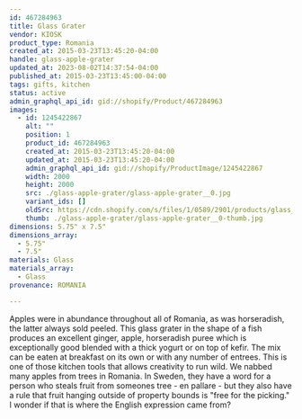 ```yaml
---
id: 467284963
title: Glass Grater
vendor: KIOSK
product_type: Romania
created_at: 2015-03-23T13:45:20-04:00
handle: glass-apple-grater
updated_at: 2023-08-02T14:37:54-04:00
published_at: 2015-03-23T13:45:00-04:00
tags: gifts, kitchen
status: active
admin_graphql_api_id: gid://shopify/Product/467284963
images:
  - id: 1245422867
    alt: ""
    position: 1
    product_id: 467284963
    created_at: 2015-03-23T13:45:20-04:00
    updated_at: 2015-03-23T13:45:20-04:00
    admin_graphql_api_id: gid://shopify/ProductImage/1245422867
    width: 2000
    height: 2000
    src: ./glass-apple-grater/glass-apple-grater__0.jpg
    variant_ids: []
    oldSrc: https://cdn.shopify.com/s/files/1/0589/2901/products/glass_apple_grater.jpeg?v=1427132720
    thumb: ./glass-apple-grater/glass-apple-grater__0-thumb.jpg
dimensions: 5.75" x 7.5"
dimensions_array:
  - 5.75"
  - 7.5"
materials: Glass
materials_array:
  - Glass
provenance: ROMANIA

---
```


Apples were in abundance throughout all of Romania, as was horseradish, the latter always sold peeled. This glass grater in the shape of a fish produces an excellent ginger, apple, horseradish puree which is exceptionally good blended with a thick yogurt or on top of kefir. The mix can be eaten at breakfast on its own or with any number of entrees. This is one of those kitchen tools that allows creativity to run wild. We nabbed many apples from trees in Romania. In Sweden, they have a word for a person who steals fruit from someones tree - en pallare - but they also have a rule that fruit hanging outside of property bounds is "free for the picking." I wonder if that is where the English expression came from?